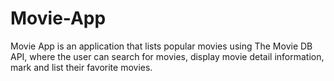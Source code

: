 # Movie-App
Movie App is an application that lists popular movies using The Movie DB API, where the user can search for movies, display movie detail information, mark and list their favorite movies.
